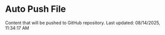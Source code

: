 # Auto Push File

Content that will be pushed to GitHub repository.
Last updated: 08/14/2025, 11:34:17 AM